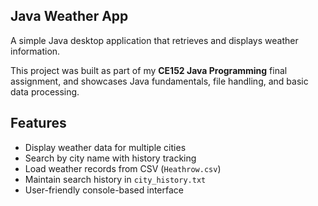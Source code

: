 ## Java Weather App

A simple Java desktop application that retrieves and displays weather information.  

This project was built as part of my **CE152 Java Programming** final assignment,
and showcases Java fundamentals, file handling, and basic data processing.

## Features
- Display weather data for multiple cities
- Search by city name with history tracking
- Load weather records from CSV (`Heathrow.csv`)
- Maintain search history in `city_history.txt`
- User-friendly console-based interface
